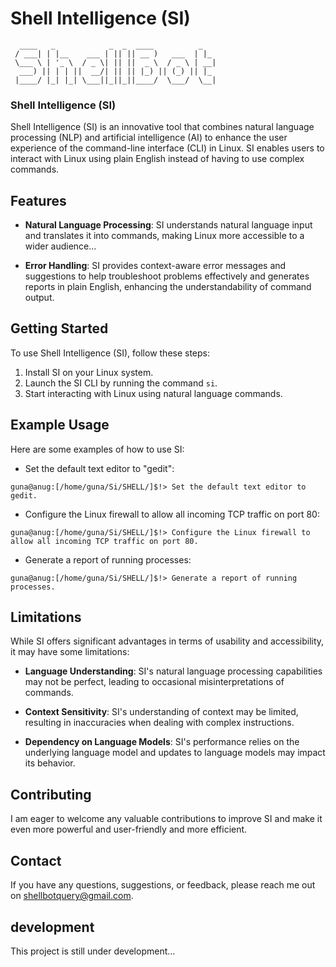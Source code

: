 # Shell Intelligence (SI) 

```
  ____   _            _  _  ____          _   
 / ___| | |__    ___ | || || __ )   ___  | |_ 
 \___ \ | '_ \  / _ \| || ||  _ \  / _ \ | __|
  ___) || | | ||  __/| || || |_) || (_) || |_ 
 |____/ |_| |_| \___||_||_||____/  \___/  \__|                                               
```

### Shell Intelligence (SI)

Shell Intelligence (SI) is an innovative tool that combines natural language processing (NLP) and artificial intelligence (AI) to enhance the user experience of the command-line interface (CLI) in Linux. SI enables users to interact with Linux using plain English instead of having to use complex commands.

## Features

- **Natural Language Processing**: SI understands natural language input and translates it into commands, making Linux more accessible to a wider audience...

- **Error Handling**: SI provides context-aware error messages and suggestions to help troubleshoot problems effectively and generates reports in plain English, enhancing the understandability of command output.

## Getting Started

To use Shell Intelligence (SI), follow these steps:

1. Install SI on your Linux system.
2. Launch the SI CLI by running the command `si`.
3. Start interacting with Linux using natural language commands.

## Example Usage

Here are some examples of how to use SI:

- Set the default text editor to "gedit":
```
guna@anug:[/home/guna/Si/SHELL/]$!> Set the default text editor to gedit.
```

- Configure the Linux firewall to allow all incoming TCP traffic on port 80:
```
guna@anug:[/home/guna/Si/SHELL/]$!> Configure the Linux firewall to allow all incoming TCP traffic on port 80.
```

- Generate a report of running processes:
```
guna@anug:[/home/guna/Si/SHELL/]$!> Generate a report of running processes.
```

## Limitations

While SI offers significant advantages in terms of usability and accessibility, it may have some limitations:

- **Language Understanding**: SI's natural language processing capabilities may not be perfect, leading to occasional misinterpretations of commands.

- **Context Sensitivity**: SI's understanding of context may be limited, resulting in inaccuracies when dealing with complex instructions.

- **Dependency on Language Models**: SI's performance relies on the underlying language model and updates to language models may impact its behavior.

## Contributing

 I am eager to welcome any valuable contributions to improve SI and make it even more powerful and user-friendly and more efficient.

## Contact

If you have any questions, suggestions, or feedback, please reach me out on [shellbotquery@gmail.com](shellbotquery@gmail.com).

## development
This project is still under development...

